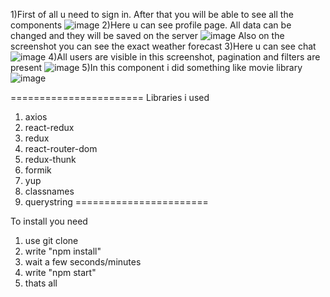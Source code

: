 1)First of all u need to sign in. After that you will be able to see all the components
![image](https://user-images.githubusercontent.com/88615370/136832869-bdc5066f-7633-4f5d-a54b-b5d841f75078.png)
2)Here u can see profile page. All data can be changed and they will be saved on the server
![image](https://user-images.githubusercontent.com/88615370/136833167-edae4937-4779-44c8-b3bd-40ce5c7fd826.png)
Also on the screenshot you can see the exact weather forecast
3)Here u can see chat 
![image](https://user-images.githubusercontent.com/88615370/136833475-facc2b61-761e-45f3-99ab-1e6f1336f78f.png)
4)All users are visible in this screenshot, pagination and filters are present
![image](https://user-images.githubusercontent.com/88615370/136833553-f7848810-b476-4964-9600-024473b08b4f.png)
5)In this component i did something like movie library
![image](https://user-images.githubusercontent.com/88615370/136833747-4453153a-cdaf-419c-b3c9-6748e8a0ee86.png)

=======================
Libraries i used
1) axios
2) react-redux
3) redux
4) react-router-dom
5) redux-thunk
6) formik
7) yup
8) classnames
9) querystring
=======================

To install you need 
1) use git clone
2) write "npm install"
3) wait a few seconds/minutes
4) write "npm start"
5) thats all

